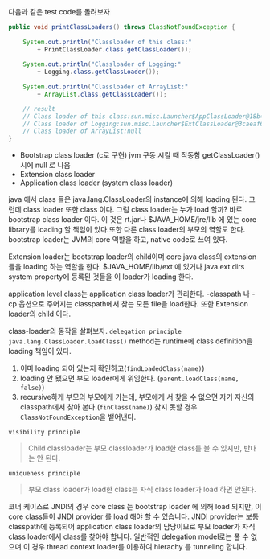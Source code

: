 다음과 같은 test code를 돌려보자
```java
public void printClassLoaders() throws ClassNotFoundException {
 
    System.out.println("Classloader of this class:"
        + PrintClassLoader.class.getClassLoader());
 
    System.out.println("Classloader of Logging:"
        + Logging.class.getClassLoader());
 
    System.out.println("Classloader of ArrayList:"
        + ArrayList.class.getClassLoader());

    // result
    // Class loader of this class:sun.misc.Launcher$AppClassLoader@18b4aac2
    // Class loader of Logging:sun.misc.Launcher$ExtClassLoader@3caeaf62
    // Class loader of ArrayList:null
}
```
- Bootstrap class loader (c로 구현) jvm 구동 시킬 때 작동함 getClassLoader() 시에 null 로 나옴
- Extension class loader
- Application class loader (system class loader)

java 에서 class 들은 java.lang.ClassLoader의 instance에 의해 loading 된다. 그런데 class loader 또한 class 이다.
그럼 class loader는 누가 load 할까? 바로 bootstrap class loader 이다. 이 것은 rt.jar나 $JAVA_HOME/jre/lib 에 있는
core library를 loading 할 책임이 있다.또한 다른 class loader의 부모의 역할도 한다. bootstrap loader는 JVM의 core 역할을 하고,
native code로 쓰여 있다.

Extension loader는 bootstrap loader의 child이며 core java class의 extension 들을 loading 하는 역할을 한다.
$JAVA_HOME/lib/ext 에 있거나 java.ext.dirs system property에 등록된 것들을 이 loader가 loading 한다.

application level class는 application class loader가 관리한다. -classpath 나 -cp 옵션으로 주어지는 classpath에서 찾는 모든 file을 load한다.
또한 Extension loader의 child 이다.

class-loader의 동작을 살펴보자.
``delegation principle``
`` java.lang.ClassLoader.loadClass()``  method는 runtime에  class definition을 loading 책임이 있다.
1. 이미 loading 되어 있는지 확인하고(``findLoadedClass(name)``)
2. loading 안 됐으면 부모 loader에게 위임한다. (``parent.loadClass(name, false)``)
3. recursive하게 부모의 부모에게 가는데, 부모에게 서 찾을 수 없으면 자기 자신의 classpath에서 찾아 본다.(``finClass(name)``)
찾지 못할 경우 ``ClassNotFoundException``을 뱉어낸다.

``visibility principle``
> Child classloader는 부모 classloader가 load한 class를 볼 수 있지만, 반대는 안 된다.

``uniqueness principle``
> 부모 class loader가 load한 class는 자식 class loader가 load 하면 안된다.

코너 케이스로 JNDI의 경우 core class 는  bootstrap loader 에 의해 load 되지만, 이 core class들이 JNDI provider 를 load 해야 할 수 있습니다. JNDI provider는 
보통 classpath에 등록되어 application class loader의 담당이므로 부모 loader가 자식 class loader에서 class를 찾아야 합니다.
일반적인 delegation model로는 풀 수 없으며 이 경우 thread context loader를 이용하여 hierachy 를 tunneling 합니다.  